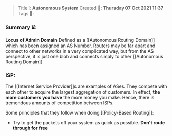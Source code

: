 > Title ❕: **Autonomous System**
> Created 📅: **Thursday 07 Oct 2021 11:37**
  Tags 📎:

### Summary ⌛:
**Locus of Admin Domain**
Defined as a [[Autonomous Routing Domain]] which has been assigned an AS Number.
Routers may be far apart and connect to other networks in a very complicated way, but from the AS perspective, it is just one blob and connects simply to other [[Autonomous Routing Domain]]

### ISP:
The [[Internet Service Provider]]s are examples of ASes. They compete with each other to acquire the largest aggregation of customers. In effect, **the more customers you have** the more money you make. Hence, there is tremendous amounts of competition between ISPs. 

Some principles that they follow when doing [[Policy-Based Routing]]:
- Try to get the packets off your system as quick as possible. **Don't route through for free**
